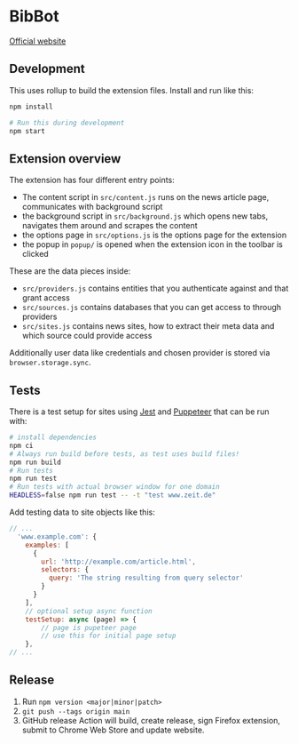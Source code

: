 # BibBot

[Official website](https://stefanw.github.io/bibbot/)

## Development

This uses rollup to build the extension files. Install and run like this:

```sh
npm install

# Run this during development
npm start
```

## Extension overview

The extension has four different entry points:

- The content script in `src/content.js` runs on the news article page, communicates with background script
- the background script in `src/background.js` which opens new tabs, navigates them around and scrapes the content
- the options page in `src/options.js` is the options page for the extension
- the popup in `popup/` is opened when the extension icon in the toolbar is clicked

These are the data pieces inside:

- `src/providers.js` contains entities that you authenticate against and that grant access
- `src/sources.js` contains databases that you can get access to through providers
- `src/sites.js` contains news sites, how to extract their meta data and which source could provide access

Additionally user data like credentials and chosen provider is stored via `browser.storage.sync`.


## Tests

There is a test setup for sites using [Jest](https://jestjs.io/) and [Puppeteer](https://puppeteer.github.io/puppeteer/) that can be run with:

```bash
# install dependencies
npm ci
# Always run build before tests, as test uses build files!
npm run build
# Run tests
npm run test
# Run tests with actual browser window for one domain
HEADLESS=false npm run test -- -t "test www.zeit.de"
```

Add testing data to site objects like this:

```javascript
// ...
  'www.example.com': {
    examples: [
      {
        url: 'http://example.com/article.html',
        selectors: {
          query: 'The string resulting from query selector'
        }
      }
    ],
    // optional setup async function
    testSetup: async (page) => {
        // page is pupeteer page
        // use this for initial page setup
    },
// ...
```


## Release

1. Run `npm version <major|minor|patch>`
2. `git push --tags origin main`
3. GitHub release Action will build, create release, sign Firefox extension, submit to Chrome Web Store and update website.
